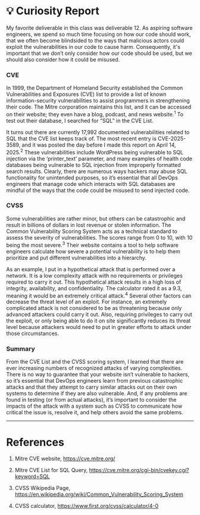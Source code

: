 
# 💡 Curiosity Report

My favorite deliverable in this class was deliverable 12. As aspiring software engineers, we spend so much time focusing on how our code should work, that we often become blindsided to the ways that malicious actors could exploit the vulnerabilities in our code to cause harm. Consequently, it's important that we don’t only consider how our code should be used, but we should also consider how it could be misused.

### CVE

In 1999, the Department of Homeland Security established the Common Vulnerabilities and Exposures (CVE)  list to provide a list of known information-security vulnerabilities to assist programmers in strengthening their code. The Mitre corporation maintains this list, and it can be accessed on their website; they even have a blog, podcast, and news website.<sup>1</sup> To test out their database, I searched for “SQL” in the CVE List.

It turns out there are currently 17,992 documented vulnerabilities related to SQL that the CVE list keeps track of. The most recent entry is CVE-2025-3589, and it was posted the day before I made this report on April 14, 2025.<sup>2</sup> These vulnerabilities include WordPress being vulnerable to SQL injection via the ‘printer_text’ parameter, and many examples of health code databases being vulnerable to SQL injection from improperly formatted search results. Clearly, there are numerous ways hackers may abuse SQL functionality for unintended purposes, so it’s essential that all DevOps engineers that manage code which interacts with SQL databases are mindful of the ways that the code could be misused to send injected code.

### CVSS

Some vulnerabilities are rather minor, but others can be catastrophic and result in billions of dollars in lost revenue or stolen information. The Common Vulnerability Scoring System acts as a technical standard to assess the severity of vulnerabilities. The scores range from 0 to 10, with 10 being the most severe.<sup>3</sup>  Their website contains a tool to help software engineers calculate how severe a potential vulnerability is to help them prioritize and put different vulnerabilities into a hierarchy. 

As an example, I put in a hypothetical attack that is performed over a network. It is a low complexity attack with no requirements or privileges required to carry it out. This hypothetical attack results in a high loss of integrity, availability, and confidentiality. The calculator rated it as a 9.3, meaning it would be an extremely critical attack.<sup>4</sup> Several other factors can decrease the threat level of an exploit. For instance, an extremely complicated attack is not considered to be as threatening because only advanced attackers could carry it out. Also, requiring privileges to carry out the exploit, or only being able to do it on site significantly reduces its threat level because attackers would need to put in greater efforts to attack under those circumstances.

### Summary

From the CVE List and the CVSS scoring system, I learned that there are ever increasing numbers of recognized attacks of varying complexities. There is no way to guarantee that your website isn’t vulnerable to hackers, so it’s essential that DevOps engineers learn from previous catastrophic attacks and that they attempt to carry similar attacks out on their own systems to determine if they are also vulnerable. And, if any problems are found in testing (or from actual attacks), it’s important to consider the impacts of the attack with a system such as CVSS to communicate how critical the issue is, resolve it, and help others avoid the same problems. 

---

# References

1. Mitre CVE website, https://cve.mitre.org/

2. Mitre CVE List for SQL Query, https://cve.mitre.org/cgi-bin/cvekey.cgi?keyword=SQL

3. CVSS Wikipedia Page, https://en.wikipedia.org/wiki/Common_Vulnerability_Scoring_System

4. CVSS calculator, https://www.first.org/cvss/calculator/4-0

